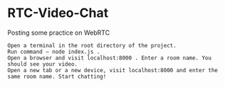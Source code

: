 # RTC-Video-Chat

Posting some practice on WebRTC

    Open a terminal in the root directory of the project.
    Run command — node index.js .
    Open a browser and visit localhost:8000 . Enter a room name. You should see your video.
    Open a new tab or a new device, visit localhost:8000 and enter the same room name. Start chatting!
